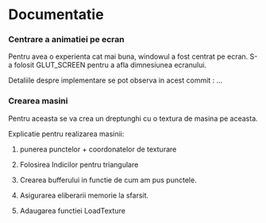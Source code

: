 # Documentatie

### Centrare a animatiei pe ecran
Pentru avea o experienta cat mai buna, windowul a fost centrat pe ecran. S-a folosit GLUT_SCREEN pentru a afla dimnesiunea ecranului.

Detaliile despre implementare se pot observa in acest commit : ...

### Crearea masini
Pentru aceasta se va crea un dreptunghi cu o textura de masina pe aceasta. 

Explicatie pentru realizarea masinii: 

1. punerea punctelor + coordonatelor de texturare

2. Folosirea Indicilor pentru triangulare

3. Crearea bufferului in functie de cum am pus punctele.

4. Asigurarea eliberarii memorie la sfarsit.

5. Adaugarea functiei LoadTexture
